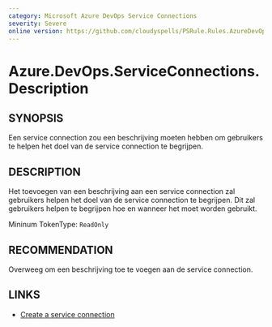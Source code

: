 ```yaml
---
category: Microsoft Azure DevOps Service Connections
severity: Severe
online version: https://github.com/cloudyspells/PSRule.Rules.AzureDevOps/blob/main/src/PSRule.Rules.AzureDevOps/nl/Azure.DevOps.ServiceConnections.Description.md
---
```


# Azure.DevOps.ServiceConnections.Description

## SYNOPSIS

Een service connection zou een beschrijving moeten hebben om gebruikers te
helpen het doel van de service connection te begrijpen.

## DESCRIPTION

Het toevoegen van een beschrijving aan een service connection zal gebruikers
helpen het doel van de service connection te begrijpen. Dit zal gebruikers
helpen te begrijpen hoe en wanneer het moet worden gebruikt.

Mininum TokenType: `ReadOnly`

## RECOMMENDATION

Overweeg om een beschrijving toe te voegen aan de service connection.

## LINKS

- [Create a service connection](https://docs.microsoft.com/nl-nl/azure/devops/pipelines/library/connect-to-azure?view=azure-devops&tabs=yaml)
